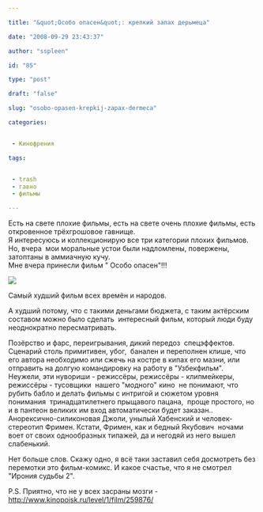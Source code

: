```yaml
---

title: "&quot;Особо опасен&quot;: крепкий запах дерьмеца"

date: "2008-09-29 23:43:37"

author: "sspleen"

id: "85"

type: "post"

draft: "false"

slug: "osobo-opasen-krepkij-zapax-dermeca"

categories:


 - Кинофрения

tags:


 - trash
 - гавно
 - фильмы

---
```

Есть на свете плохие фильмы, есть на свете очень плохие фильмы, есть откровенное трёхгрошовое гавнище.  
Я интересуюсь и коллекционирую все три категории плохих фильмов.  
Но, вчера  мои моральные устои были надломлены, повержены, затоптаны в аммиачную кучу.  
Мне вчера принесли фильм " Особо опасен"!!!  
  
![](/uploads/2012/04/c8d6e754a9_oso.jpg)  
  
Самый худший фильм всех времён и народов.  
  
А худший потому, что с такими деньгами бюджета, с таким актёрским составом можно было сделать  интересный фильм, который люди буду неоднократно пересматривать.  
  
Позёрство и фарс, переигрывания, дикий передоз  спецэффектов.  
Сценарий столь примитивен, убог,  банален и переполнен клише, что его автора необходимо или сжечь на костре в кипах его мазни, или отправить на долгую командировку на работу в "Узбекфильм".  
Неужели, эти нувориши - режиссёры, режиссёры - клипмейкеры, режиссёры - тусовщики  нашего "модного" кино  не понимают, что рубить бабло и делать фильмы с интригой и сюжетом уровня понимания  тринадцатилетнего прыщавого пацана,  проще простого, но и в пантеон великих им вход автоматически будет заказан..  
Анорексично-силиконовая Джоли, унылый Хабенский и человек-стереотип Фримен. Кстати, Фримен, как и бедный Якубович  ночами воет от своих однообразных типажей, да и негодяй из него вышел слабенький.  
  
Нет больше слов. Скажу одно, я всё таки заставил себя досмотреть без перемотки это фильм-комикс. И какое счастье, что я не смотрел "Ирония судьбы 2".  
  
P.S. Приятно, что не у всех засраны мозги - http://www.kinopoisk.ru/level/1/film/259876/